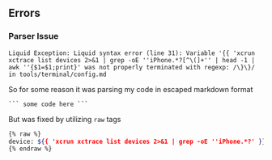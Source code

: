 

## Errors

### Parser Issue

```log
Liquid Exception: Liquid syntax error (line 31): Variable '{{ 'xcrun xctrace list devices 2>&1 | grep -oE ''iPhone.*?[^\(]+'' | head -1 | awk ''{$1=$1;print}' was not properly terminated with regexp: /\}\}/ in tools/terminal/config.md
```

So for some reason it was parsing my code in escaped markdown format 
```
``` some code here ```
```

But was fixed by utilizing `raw` tags

```sh
{% raw %}
device: ${{ 'xcrun xctrace list devices 2>&1 | grep -oE ''iPhone.*?' }}
{% endraw %}
```
